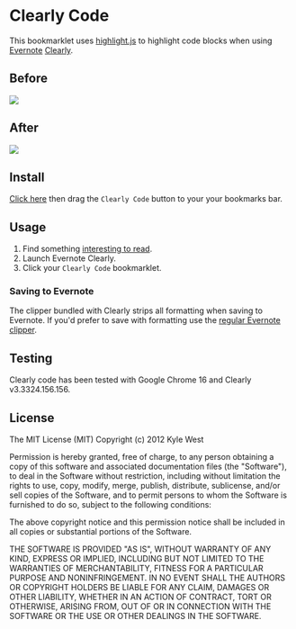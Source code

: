 # Clearly Code

This bookmarklet uses [highlight.js](http://softwaremaniacs.org/soft/highlight/en/) to highlight code blocks when using [Evernote](http://evernote.com/) [Clearly](http://www.evernote.com/clearly/).


## Before

![](https://raw.github.com/kylewest/clearly-code/master/assets/clearly-code-before.png)


## After

![](https://raw.github.com/kylewest/clearly-code/master/assets/clearly-code-after.png)


## Install

[Click here](http://kylewest.github.com/clearly-code/) then drag the `Clearly Code` button to your your bookmarks bar.


## Usage

1. Find something [interesting to read](http://railscasts.com/episodes/306-elasticsearch-part-1?view=asciicast).
2. Launch Evernote Clearly.
3. Click your `Clearly Code` bookmarklet.


### Saving to Evernote

The clipper bundled with Clearly strips all formatting when saving to Evernote. If you'd prefer to save with formatting use the [regular Evernote clipper](http://www.evernote.com/evernote/).


## Testing

Clearly code has been tested with Google Chrome 16 and Clearly v3.3324.156.156.


## License

The MIT License (MIT)
Copyright (c) 2012 Kyle West

Permission is hereby granted, free of charge, to any person obtaining a copy of this software and associated documentation files (the "Software"), to deal in the Software without restriction, including without limitation the rights to use, copy, modify, merge, publish, distribute, sublicense, and/or sell copies of the Software, and to permit persons to whom the Software is furnished to do so, subject to the following conditions:

The above copyright notice and this permission notice shall be included in all copies or substantial portions of the Software.

THE SOFTWARE IS PROVIDED "AS IS", WITHOUT WARRANTY OF ANY KIND, EXPRESS OR IMPLIED, INCLUDING BUT NOT LIMITED TO THE WARRANTIES OF MERCHANTABILITY, FITNESS FOR A PARTICULAR PURPOSE AND NONINFRINGEMENT. IN NO EVENT SHALL THE AUTHORS OR COPYRIGHT HOLDERS BE LIABLE FOR ANY CLAIM, DAMAGES OR OTHER LIABILITY, WHETHER IN AN ACTION OF CONTRACT, TORT OR OTHERWISE, ARISING FROM, OUT OF OR IN CONNECTION WITH THE SOFTWARE OR THE USE OR OTHER DEALINGS IN THE SOFTWARE.

